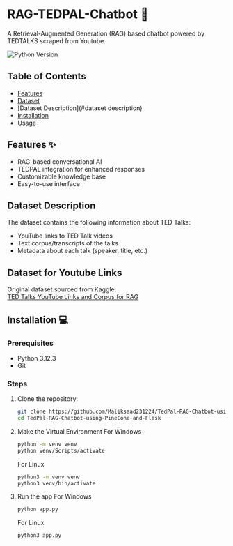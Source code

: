 # RAG-TEDPAL-Chatbot 🤖

A Retrieval-Augmented Generation (RAG) based chatbot powered by TEDTALKS scraped from Youtube.

![Python Version](https://img.shields.io/badge/python-3.12.3-blue.svg)

## Table of Contents

- [Features](#features)
- [Dataset](#dataset)
- [Dataset Description](#dataset description)
- [Installation](#installation)
- [Usage](#usage)

## Features ✨
- RAG-based conversational AI
- TEDPAL integration for enhanced responses
- Customizable knowledge base
- Easy-to-use interface

## Dataset Description
The dataset contains the following information about TED Talks:
- YouTube links to TED Talk videos
- Text corpus/transcripts of the talks
- Metadata about each talk (speaker, title, etc.)

## Dataset for Youtube Links
Original dataset sourced from Kaggle:  
[TED Talks YouTube Links and Corpus for RAG](https://www.kaggle.com/datasets/awansaad6797/tedtalks-youtube-links-and-corpus-for-rag)

## Installation 💻

### Prerequisites
- Python 3.12.3
- Git

### Steps
1. Clone the repository:
   ```bash
   git clone https://github.com/Maliksaad231224/TedPal-RAG-Chatbot-using-PineCone-and-Flask.git
   cd TedPal-RAG-Chatbot-using-PineCone-and-Flask

2. Make the Virtual Environment
   For Windows
   ```bash
   python -m venv venv
   python venv/Scripts/activate
   ```
   For Linux
   ```bash
   python3 -m venv venv
   python3 venv/bin/activate


3. Run the app
   For Windows
   ```bash
   python app.py
    ```
   For Linux
    ```bash
    python3 app.py

